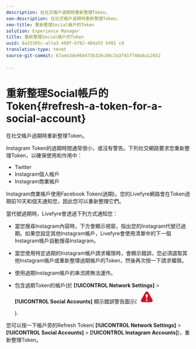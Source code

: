 ```yaml
---
description: 在社交帳戶過期時重新整理Token。
seo-description: 在社交帳戶過期時重新整理Token。
seo-title: 重新整理Social帳戶的Token
solution: Experience Manager
title: 重新整理Social帳戶的Token
uuid: 8a25305c-alta3-460f-b782-404a55 b491 cd
translation-type: tm+mt
source-git-commit: 67aeb3de964473b326c88c3a3f81ff48a6a12652

---
```



# 重新整理Social帳戶的Token{#refresh-a-token-for-a-social-account}

在社交帳戶過期時重新整理Token。

Instagram Token的過期時間通常很小，或沒有警告。下列社交網路要求您重新整理Token，以確保使用和作用中：

* Twitter
* Instagram個人帳戶
* Instagram商業帳戶

Instagram商業帳戶使用Facebook Token(過期)。您的Livefyre網路會在Token過期前10天和個天通知您，因此您可以重新整理它們。

當代號過期時，Livefyre會透過下列方式通知您：

* 當您搜尋Instagram內容時，下方會顯示視窗，指出您的Instagram代號已過期。如果您設定其他Instagram帳戶，Livefyre會使用清單中的下一個Instagram帳戶自動搜尋Instagram。
* 當您使用特定過期的Instagram帳戶請求權限時，會顯示錯誤，您必須選取其他Instagram帳戶或重新整理過期帳戶的Token，然後再次按一下請求權限。
* 使用過期Instagram帳戶的串流將無法運作。
* 包含過期Token的帳戶(於 **[!UICONTROL Network Settings]** > **[!UICONTROL Social Accounts]** 顯示錯誤警告圖示( ![](assets/warningError.png)

   ).

您可以按一下帳戶旁的Refresh Token( **[!UICONTROL Network Settings]** > **[!UICONTROL Social Accounts]** > **[!UICONTROL Instagram Accounts]**)，重新整理Token。
